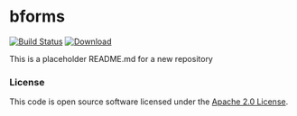 
# bforms

[![Build Status](https://travis-ci.org/hmrc/bforms.svg?branch=master)](https://travis-ci.org/hmrc/bforms) [ ![Download](https://api.bintray.com/packages/hmrc/releases/bforms/images/download.svg) ](https://bintray.com/hmrc/releases/bforms/_latestVersion)

This is a placeholder README.md for a new repository

### License

This code is open source software licensed under the [Apache 2.0 License]("http://www.apache.org/licenses/LICENSE-2.0.html").
    
